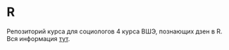 # R

Репозиторий курса для социологов 4 курса ВШЭ, познающих дзен в R. Вся информация [тут](https://ahmedushka7.github.io/R/).
